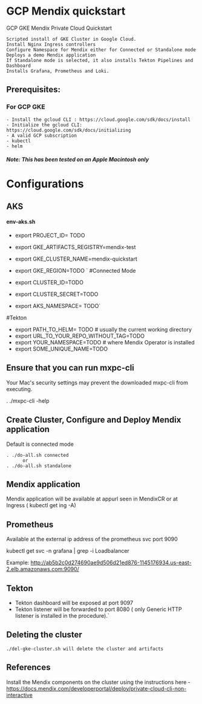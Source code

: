 

# GCP Mendix quickstart
GCP GKE Mendix Private Cloud Quickstart

    Scripted install of GKE Cluster in Google Cloud.
    Install Nginx Ingress controllers
    Configure Namespace for Mendix either for Connected or Standalone mode
    Deploys a demo Mendix application
    If Standalone mode is selected, it also installs Tekton Pipelines and Dashboard
    Installs Grafana, Prometheus and Loki.


## Prerequisites:

### For GCP GKE
    - Install the gcloud CLI : https://cloud.google.com/sdk/docs/install
    - Initialize the gcloud CLI: https://cloud.google.com/sdk/docs/initializing
    - A valid GCP subscription
    - kubectl
    - helm

##### Note: This has been tested on an Apple Macintosh only

# Configurations

## AKS
#### env-aks.sh

  - export PROJECT_ID= TODO
  - export GKE_ARTIFACTS_REGISTRY=mendix-test
  - export GKE_CLUSTER_NAME=mendix-quickstart
  - export GKE_REGION=TODO
`
#Connected Mode
  
 - export CLUSTER_ID=TODO
 - export CLUSTER_SECRET=TODO
 - export AKS_NAMESPACE= TODO`

#Tekton

 - export PATH_TO_HELM= TODO # usually the current working directory
 - export URL_TO_YOUR_REPO_WITHOUT_TAG=TODO
 - export YOUR_NAMESPACE=TODO # where Mendix Operator is installed
 - export SOME_UNIQUE_NAME=TODO


## Ensure that you can run mxpc-cli
Your Mac's security settings may prevent the downloaded mxpc-cli from executing.

. ./mxpc-cli -help

## Create Cluster, Configure and Deploy Mendix application

Default is connected mode

    . ./do-all.sh connected
          or
    . ./do-all.sh standalone

## Mendix application
Mendix application will be available at appurl seen in MendixCR or at Ingress ( kubectl get ing -A)

## Prometheus
Available at the external ip address of the prometheus svc port 9090

kubectl get svc -n grafana | grep -i Loadbalancer

Example:
http://ab5b2c0d274690ae9d506d21ed876-1145176934.us-east-2.elb.amazonaws.com:9090/


## Tekton
  - Tekton dashboard will be exposed at port 9097
  - Tekton listener will be forwarded to port 8080 ( only Generic HTTP listener is installed in the procedure).`

## Deleting the cluster

`./del-gke-cluster.sh will delete the cluster and artifacts`

## References
Install the Mendix components on the cluster using the instructions here - https://docs.mendix.com/developerportal/deploy/private-cloud-cli-non-interactive
